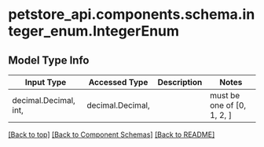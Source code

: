 <a name="top"></a>
<a id="IntegerEnum"></a>
# petstore_api.components.schema.integer_enum.IntegerEnum

## Model Type Info
Input Type | Accessed Type | Description | Notes
------------ | ------------- | ------------- | -------------
decimal.Decimal, int,  | decimal.Decimal,  |  | must be one of [0, 1, 2, ] 

[[Back to top]](#top) [[Back to Component Schemas]](../../../README.md#Component-Schemas) [[Back to README]](../../../README.md)